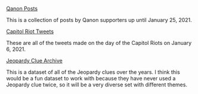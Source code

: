 [Qanon Posts](https://github.com/jkingsman/JSON-QAnon)

This is a collection of posts by Qanon supporters up until January 25, 2021.

[Capitol Riot Tweets](https://github.com/cwhaley112/capitol-riot-tweets)

These are all of the tweets made on the day of the Capitol Riots on January 6, 2021.

[Jeopardy Clue Archive](https://github.com/jvani/jarchive-clues)

This is a dataset of all of the Jeopardy clues over the years. I think this would be a fun dataset to work with because they have never used a Jeopardy clue twice, so it will be a very diverse set with different themes.
